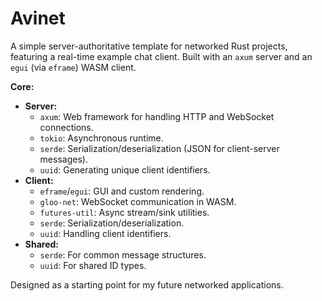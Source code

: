 # Avinet

A simple server-authoritative template for networked Rust projects, featuring a real-time example chat client. Built with an `axum` server and an `egui` (via `eframe`) WASM client.

**Core:**

*   **Server:**
    *   `axum`: Web framework for handling HTTP and WebSocket connections.
    *   `tokio`: Asynchronous runtime.
    *   `serde`: Serialization/deserialization (JSON for client-server messages).
    *   `uuid`: Generating unique client identifiers.
*   **Client:**
    *   `eframe`/`egui`: GUI and custom rendering.
    *   `gloo-net`: WebSocket communication in WASM.
    *   `futures-util`: Async stream/sink utilities.
    *   `serde`: Serialization/deserialization.
    *   `uuid`: Handling client identifiers.
*   **Shared:**
    *   `serde`: For common message structures.
    *   `uuid`: For shared ID types.

Designed as a starting point for my future networked applications.
